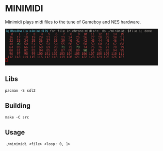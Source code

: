 # MINIMIDI

Minimidi plays midi files to the tune of Gameboy and NES hardware.

![](image/screen.png)

## Libs

    pacman -S sdl2

## Building

    make -C src

## Usage

    ./minimidi <file> <loop: 0, 1>
